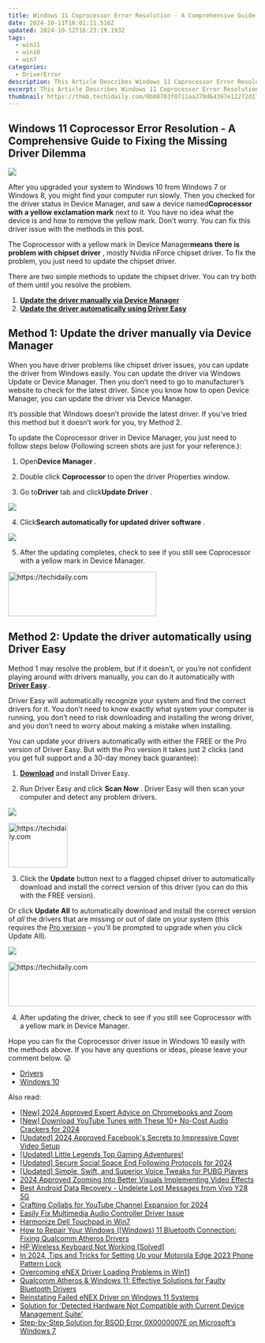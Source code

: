 ```yaml
---
title: Windows 11 Coprocessor Error Resolution - A Comprehensive Guide to Fixing the Missing Driver Dilemma
date: 2024-10-11T16:01:11.516Z
updated: 2024-10-12T16:23:19.193Z
tags:
  - win11
  - win10
  - win7
categories:
  - DriverError
description: This Article Describes Windows 11 Coprocessor Error Resolution - A Comprehensive Guide to Fixing the Missing Driver Dilemma
excerpt: This Article Describes Windows 11 Coprocessor Error Resolution - A Comprehensive Guide to Fixing the Missing Driver Dilemma
thumbnail: https://thmb.techidaily.com/0b08703f0711aa278d64397e12272d17e9628dac2d52aa808134158c2c218743.jpg
---
```


## Windows 11 Coprocessor Error Resolution - A Comprehensive Guide to Fixing the Missing Driver Dilemma

![](https://images.drivereasy.com/wp-content/uploads/2018/02/img_5a72e511cadc0.jpg)

 After you upgraded your system to Windows 10 from Windows 7 or Windows 8, you might find your computer run slowly. Then you checked for the driver status in Device Manager, and saw a device named**Coprocessor** **with a yellow exclamation mark** next to it. You have no idea what the device is and how to remove the yellow mark. Don’t worry. You can fix this driver issue with the methods in this post.

 The Coprocessor with a yellow mark in Device Manager**means there is problem with chipset driver** , mostly Nvidia nForce chipset driver. To fix the problem, you just need to update the chipset driver.

 There are two simple methods to update the chipset driver. You can try both of them until you resolve the problem.

1. **[Update the driver manually via Device Manager](https://collovinc.sjv.io/jrkzwp)**
2. **[Update the driver automatically using Driver Easy](https://copa.sjv.io/6eoowq)**

## Method 1: Update the driver manually via Device Manager

 When you have driver problems like chipset driver issues, you can update the driver from Windows easily. You can update the driver via Windows Update or Device Manager. Then you don’t need to go to manufacturer’s website to check for the latest driver. Since you know how to open Device Manager, you can update the driver via Device Manager.

 It’s possible that Windows doesn’t provide the latest driver. If you’ve tried this method but it doesn’t work for you, try Method 2.

 To update the Coprocessor driver in Device Manager, you just need to follow steps below (Following screen shots are just for your reference.):

 1) Open**Device Manager** .

 2) Double click **Coprocessor** to open the driver Properties window.

 3) Go to**Driver** tab and click**Update Driver** .

![](https://images.drivereasy.com/wp-content/uploads/2018/02/img_5a72f1d5a6445.png)

 4) Click**Search automatically for updated driver software** .

![](https://images.drivereasy.com/wp-content/uploads/2018/02/img_5a72f1ac53a37.png)

 5) After the updating completes, check to see if you still see Coprocessor with a yellow mark in Device Manager.

<!-- affiliate ads begin -->
<a href="https://aligracehair.sjv.io/c/5597632/2135413/19272" target="_top" id="2135413">
  <img src="//a.impactradius-go.com/display-ad/19272-2135413" border="0" alt="https://techidaily.com" width="300" height="90"/>
</a>
<img height="0" width="0" src="https://aligracehair.sjv.io/i/5597632/2135413/19272" style="position:absolute;visibility:hidden;" border="0" />
<!-- affiliate ads end -->

## Method 2: Update the driver automatically using Driver Easy

 Method 1 may resolve the problem, but if it doesn’t, or you’re not confident playing around with drivers manually,  you can do it automatically with **[Driver Easy](https://tools.techidaily.com/drivereasy/download/) [](https://tools.techidaily.com/drivereasy/download/)**  .

 Driver Easy will automatically recognize your system and find the correct drivers for it. You don’t need to know exactly what system your computer is running, you don’t need to risk downloading and installing the wrong driver, and you don’t need to worry about making a mistake when installing.

 You can update your drivers automatically with either the FREE or the Pro version of Driver Easy. But with the Pro version it takes just 2 clicks (and you get full support and a 30-day money back guarantee):

 1) **[Download](https://tools.techidaily.com/drivereasy/download/)**  and install Driver Easy.

 2) Run Driver Easy and click **Scan Now** . Driver Easy will then scan your computer and detect any problem drivers.

![](https://images.drivereasy.com/wp-content/uploads/2018/02/img_5a72f29993c16.jpg)

<!-- affiliate ads begin -->
<a href="https://aligracehair.sjv.io/c/5597632/2135393/19272" target="_top" id="2135393">
  <img src="//a.impactradius-go.com/display-ad/19272-2135393" border="0" alt="https://techidaily.com" width="120" height="90"/>
</a>
<img height="0" width="0" src="https://aligracehair.sjv.io/i/5597632/2135393/19272" style="position:absolute;visibility:hidden;" border="0" />
<!-- affiliate ads end -->

 3) Click the **Update** button next to a flagged chipset driver to automatically download and install the correct version of this driver (you can do this with the FREE version).

 Or click **Update All**  to automatically download and install the correct version of _all_   the drivers that are missing or out of date on your system (this requires the [Pro version](https://tools.techidaily.com/drivereasy/download/) – you’ll be prompted to upgrade when you click Update All).

![](https://images.drivereasy.com/wp-content/uploads/2018/02/img_5a72f76c025fd.jpg)

<!-- affiliate ads begin -->
<a href="https://appsumo.8odi.net/c/5597632/2043856/7443" target="_top" id="2043856">
  <img src="//a.impactradius-go.com/display-ad/7443-2043856" border="0" alt="https://techidaily.com" width="728" height="90"/>
</a>
<img height="0" width="0" src="https://appsumo.8odi.net/i/5597632/2043856/7443" style="position:absolute;visibility:hidden;" border="0" />
<!-- affiliate ads end -->

 4) After updating the driver, check to see if you still see Coprocessor with a yellow mark in Device Manager.

  Hope you can fix the Coprocessor driver issue in Windows 10 easily with the methods above. If you have any questions or ideas, please leave your comment below. 😛

* [Drivers](https://tools.techidaily.com/drivereasy/download/)
* [Windows 10](https://tools.techidaily.com/drivereasy/download/)

<ins class="adsbygoogle"
     style="display:block"
     data-ad-format="autorelaxed"
     data-ad-client="ca-pub-7571918770474297"
     data-ad-slot="1223367746"></ins>

<ins class="adsbygoogle"
     style="display:block"
     data-ad-client="ca-pub-7571918770474297"
     data-ad-slot="8358498916"
     data-ad-format="auto"
     data-full-width-responsive="true"></ins>

<span class="atpl-alsoreadstyle">Also read:</span>
<div><ul>
<li><a href="https://vp-tips.techidaily.com/new-2024-approved-expert-advice-on-chromebooks-and-zoom/"><u>[New] 2024 Approved Expert Advice on Chromebooks and Zoom</u></a></li>
<li><a href="https://facebook-video-share.techidaily.com/new-download-youtube-tunes-with-these-10plus-no-cost-audio-crackers-for-2024/"><u>[New] Download YouTube Tunes with These 10+ No-Cost Audio Crackers for 2024</u></a></li>
<li><a href="https://facebook-video-content.techidaily.com/updated-2024-approved-facebooks-secrets-to-impressive-cover-video-setup/"><u>[Updated] 2024 Approved Facebook's Secrets to Impressive Cover Video Setup</u></a></li>
<li><a href="https://screen-capture.techidaily.com/1715860083742-updated-little-legends-top-gaming-adventures/"><u>[Updated] Little Legends Top Gaming Adventures!</u></a></li>
<li><a href="https://instagram-videos.techidaily.com/updated-secure-social-space-end-following-protocols-for-2024/"><u>[Updated] Secure Social Space End Following Protocols for 2024</u></a></li>
<li><a href="https://article-posts.techidaily.com/updated-simple-swift-and-superior-voice-tweaks-for-pubg-players/"><u>[Updated] Simple, Swift, and Superior Voice Tweaks for PUBG Players</u></a></li>
<li><a href="https://fox-hovers.techidaily.com/2024-approved-zooming-into-better-visuals-implementing-video-effects/"><u>2024 Approved Zooming Into Better Visuals Implementing Video Effects</u></a></li>
<li><a href="https://phone-solutions.techidaily.com/best-android-data-recovery-undelete-lost-messages-from-vivo-y28-5g-by-fonelab-android-recover-messages/"><u>Best Android Data Recovery - Undelete Lost Messages from Vivo Y28 5G</u></a></li>
<li><a href="https://youtube-data.techidaily.com/ing-collabs-for-youtube-channel-expansion-for-2024/"><u>Crafting Collabs for YouTube Channel Expansion for 2024</u></a></li>
<li><a href="https://driver-error.techidaily.com/easily-fix-multimedia-audio-controller-driver-issue/"><u>Easily Fix Multimedia Audio Controller Driver Issue</u></a></li>
<li><a href="https://driver-error.techidaily.com/harmonize-dell-touchpad-in-win7/"><u>Harmonize Dell Touchpad in Win7</u></a></li>
<li><a href="https://driver-error.techidaily.com/how-to-repair-your-windows-windows-11-bluetooth-connection-fixing-qualcomm-atheros-drivers/"><u>How to Repair Your Windows ([Windows) 11 Bluetooth Connection: Fixing Qualcomm Atheros Drivers</u></a></li>
<li><a href="https://driver-error.techidaily.com/hp-wireless-keyboard-not-working-solved/"><u>HP Wireless Keyboard Not Working [Solved]</u></a></li>
<li><a href="https://easy-unlock-android.techidaily.com/in-2024-tips-and-tricks-for-setting-up-your-motorola-edge-2023-phone-pattern-lock-by-drfone-android/"><u>In 2024, Tips and Tricks for Setting Up your Motorola Edge 2023 Phone Pattern Lock</u></a></li>
<li><a href="https://driver-error.techidaily.com/overcoming-enex-driver-loading-problems-in-win11/"><u>Overcoming eNEX Driver Loading Problems in Win11</u></a></li>
<li><a href="https://driver-error.techidaily.com/qualcomm-atheros-and-windows-11-effective-solutions-for-faulty-bluetooth-drivers/"><u>Qualcomm Atheros & Windows 11: Effective Solutions for Faulty Bluetooth Drivers</u></a></li>
<li><a href="https://driver-error.techidaily.com/reinstating-failed-enex-driver-on-windows-11-systems/"><u>Reinstating Failed eNEX Driver on Windows 11 Systems</u></a></li>
<li><a href="https://driver-error.techidaily.com/solution-for-detected-hardware-not-compatible-with-current-device-management-suite/"><u>Solution for 'Detected Hardware Not Compatible with Current Device Management Suite'</u></a></li>
<li><a href="https://driver-error.techidaily.com/step-by-step-solution-for-bsod-error-0x0000007e-on-microsofts-windows-7/"><u>Step-by-Step Solution for BSOD Error 0X0000007E on Microsoft's Windows 7</u></a></li>
</ul></div>

